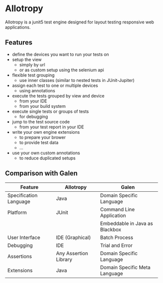 Allotropy
=========
Allotropy is a junit5 test engine designed for layout testing responsive web applications. 

Features
--------
- define the devices you want to run your tests on
- setup the view
  - simply by url 
  - or as custom setup using the selenium api
- flexible test grouping
  - use inner classes (similar to nested tests in JUnit-Jupiter)
- assign each test to one or multiple devices
  - using annotations
- execute the tests grouped by view and device
  - from your IDE
  - from your build system
- execute single tests or groups of tests
  - for debugging
- jump to the test source code 
  - from your test report in your IDE
- write your own engine extensions
  - to prepare your brower
  - to provide test data
  - ...
- use your own custom annotations
  - to reduce duplicated setups

Comparison with Galen
---------------------

| Feature                  | Allotropy             | Galen                          |
| ------------------------ | --------------------- | ------------------------------ |
| Specification Language   | Java                  | Domain Specific Language       |
| Platform                 | JUnit                 | Command Line Application       |
|                          |                       | Embeddable in Java as Blackbox |
| User Interface           | IDE (Graphical)       | Batch Process                  |
| Debugging                | IDE                   | Trial and Error                |
| Assertions               | Any Assertion Library | Domain Specific Language       |
| Extensions               | Java                  | Domain Specific Meta Language  |
